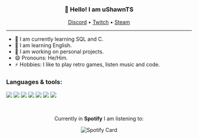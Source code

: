 <h3 align="center">👋 Hello! I am uShawnTS</h3>
<p align="center">
  <a href="https://discord.com/users/617173543582433280">Discord</a> •
  <a href="https://twitch.tv/ushawnn" target="_blank">Twitch</a> •
  <a href="https://steamcommunity.com/profiles/76561199192771221" target="_blank">Steam</a>
</p>

---
- 🌱 I am currently learning SQL and C.
- 💬 I am learning English.
- 🔭 I am working on personal projects.
- 😄 Pronouns: He/Him.
- ⚡ Hobbies: I like to play retro games, listen music and code.

### Languages & tools:
<p align="left">
<img src="https://img.shields.io/badge/-HTML5-black?style=for-the-badge&logo=HTML5" />
<img src="https://img.shields.io/badge/CSS-black?style=for-the-badge&logo=css3&logoColor=#1572B6" />
<img src="https://img.shields.io/badge/Javascript-black?style=for-the-badge&logo=javascript" />
<img src="https://img.shields.io/badge/TypeScript-black?style=for-the-badge&logo=typescript" />
<img src="https://img.shields.io/badge/Node.JS-black?style=for-the-badge&logo=node.js" />
<img src="https://img.shields.io/badge/Git-black?style=for-the-badge&logo=git" />
<img src="https://img.shields.io/badge/Vim-black?style=for-the-badge&logo=vim" />
</p>
<br />
<p align="center">Currently in <b>Spotify</b> I am listening to:</p>
<p align="center">
<img src="https://spotify-github-profile.vercel.app/api/view?uid=enbi4j0uw51i28pgt8zgs3tcc&cover_image=true&theme=natemoo-re&bar_color=53b14f&bar_color_cover=false" alt="Spotify Card" />
</p>

<!--
**uShawnTS/uShawnTS** is a ✨ _special_ ✨ repository because its `README.md` (this file) appears on your GitHub profile.

Here are some ideas to get you started:

- 🔭 I’m currently working on ...
- 🌱 I’m currently learning ...
- 👯 I’m looking to collaborate on ...
- 🤔 I’m looking for help with ...
- 💬 Ask me about ...
- 📫 How to reach me: ...
- 😄 Pronouns: ...
- ⚡ Fun fact: ...
-->
